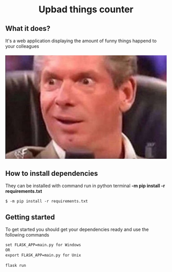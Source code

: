 <h1 align="center">Upbad things counter</h1>

## What it does?
It's a web application displaying the amount of funny things happend to your colleagues


<h4 align="center">
  <img alt="insert here program appearance" src="Example.jpg">
</h4>


## How to install dependencies
They can be installed with command run in python terminal **-m pip install -r requirements.txt**

	$ -m pip install -r requirements.txt

## Getting started
To get started you should get your dependencies ready and use the following commands

	set FLASK_APP=main.py for Windows
	OR
	export FLASK_APP=main.py for Unix
	
	flask run

